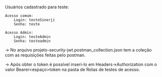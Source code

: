 Usuários cadastrado para teste:

    Acesso comum: 
        Login: testeSinerji
        Senha: teste

    Acesso Admin: 
        Login: testeAdmin
        Senha: testeadmin

-> No arquivo projeto-security-jwt.postman_collection.json tem a coleção com as requisições feitas pelo postman.

-> Após obter o token é possível inseri-lo em Headers->Authorization com o valor Bearer<espaço>token na pasta
de Rotas de testes de acesso.   
